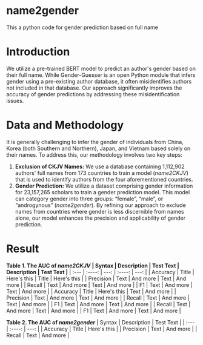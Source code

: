 # name2gender
This a python code for gender prediction based on full name
# Introduction
We utilize a pre-trained BERT model to predict an author's gender based on their full name. While Gender-Guesser is an open Python module that infers gender using a pre-existing author database, it often misidentifies authors not included in that database. Our approach significantly improves the accuracy of gender predictions by addressing these misidentification issues.
# Data and Methodology
It is generally challenging to infer the gender of individuals from China, Korea (both Southern and Northern), Japan, and Vietnam based solely on their names. To address this, our methodology involves two key steps:
1.	**Exclusion of CKJV Names:** We use a database containing 1,112,902 authors' full names from 173 countries to train a model (*name2CKJV*) that is used to identify authors from the four aforementioned countries.
2.	**Gender Prediction:** We utilize a dataset comprising gender information for 23,157,265 scholars to train a gender prediction model. This model can category gender into three groups: “female”, “male”, or “androgynous” (*name2gender*).
By refining our approach to exclude names from countries where gender is less discernible from names alone, our model enhances the precision and applicability of gender prediction.

# Result
**Table 1. The AUC of *name2CKJV***
**| Syntax      | Description | Test Text     | Description | Test Text     |**
| :---        |    :----:   |          ---: |    :----:   |          ---: |
| Accuracy      | Title       | Here's this   | Title       | Here's this   |
| Precision   | Text        | And more      | Text        | And more      |
| Recall      | Text        | And more      | Text        | And more      |
| F1   | Text        | And more      | Text        | And more      |
| Accuracy      | Title       | Here's this   | Text        | And more      |
| Precision   | Text        | And more      | Text        | And more      |
| Recall      | Text        | And more      | Text        | And more      |
| F1   | Text        | And more      | Text        | And more      |
| Recall      | Text        | And more      | Text        | And more      |
| F1   | Text        | And more      | Text        | And more      |

**Table 2. The AUC of *name2gender***
| Syntax      | Description | Test Text     |
| :---        |    :----:   |          ---: |
| Accuracy      | Title       | Here's this   |
| Precision   | Text        | And more      |
| Recall      | Text        | And more      |

